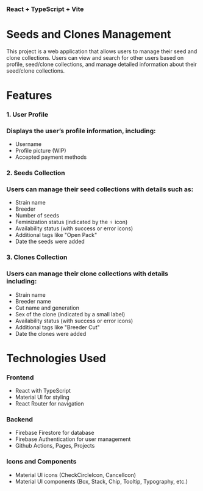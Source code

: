 ### React + TypeScript + Vite

# Seeds and Clones Management

This project is a web application that allows users to manage their seed and clone collections. Users can view and search for other users based on profile, seed/clone collections, and manage detailed information about their seed/clone collections.

# Features

### 1. User Profile

### Displays the user’s profile information, including:

- Username
- Profile picture (WIP)
- Accepted payment methods

### 2. Seeds Collection

### Users can manage their seed collections with details such as:

- Strain name
- Breeder
- Number of seeds
- Feminization status (indicated by the ♀ icon)
- Availability status (with success or error icons)
- Additional tags like "Open Pack"
- Date the seeds were added

### 3. Clones Collection

### Users can manage their clone collections with details including:

- Strain name
- Breeder name
- Cut name and generation
- Sex of the clone (indicated by a small label)
- Availability status (with success or error icons)
- Additional tags like "Breeder Cut"
- Date the clones were added

# Technologies Used

### Frontend

- React with TypeScript
- Material UI for styling
- React Router for navigation

### Backend

- Firebase Firestore for database
- Firebase Authentication for user management
- Github Actions, Pages, Projects

### Icons and Components

- Material UI icons (CheckCircleIcon, CancelIcon)
- Material UI components (Box, Stack, Chip, Tooltip, Typography, etc.)
